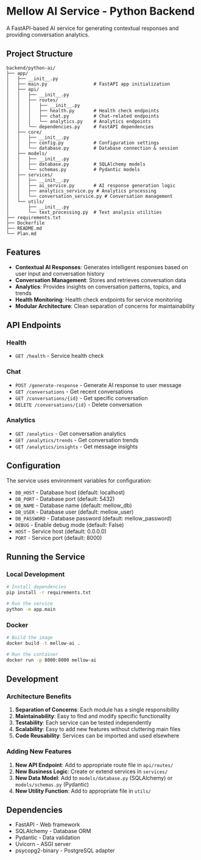 # Mellow AI Service - Python Backend

A FastAPI-based AI service for generating contextual responses and providing conversation analytics.

## Project Structure

```
backend/python-ai/
├── app/
│   ├── __init__.py
│   ├── main.py                 # FastAPI app initialization
│   ├── api/
│   │   ├── __init__.py
│   │   ├── routes/
│   │   │   ├── __init__.py
│   │   │   ├── health.py       # Health check endpoints
│   │   │   ├── chat.py         # Chat-related endpoints
│   │   │   └── analytics.py    # Analytics endpoints
│   │   └── dependencies.py     # FastAPI dependencies
│   ├── core/
│   │   ├── __init__.py
│   │   ├── config.py           # Configuration settings
│   │   └── database.py         # Database connection & session
│   ├── models/
│   │   ├── __init__.py
│   │   ├── database.py         # SQLAlchemy models
│   │   └── schemas.py          # Pydantic models
│   ├── services/
│   │   ├── __init__.py
│   │   ├── ai_service.py       # AI response generation logic
│   │   ├── analytics_service.py # Analytics processing
│   │   └── conversation_service.py # Conversation management
│   └── utils/
│       ├── __init__.py
│       └── text_processing.py  # Text analysis utilities
├── requirements.txt
├── Dockerfile
├── README.md
└── Plan.md
```

## Features

- **Contextual AI Responses**: Generates intelligent responses based on user input and conversation history
- **Conversation Management**: Stores and retrieves conversation data
- **Analytics**: Provides insights on conversation patterns, topics, and trends
- **Health Monitoring**: Health check endpoints for service monitoring
- **Modular Architecture**: Clean separation of concerns for maintainability

## API Endpoints

### Health
- `GET /health` - Service health check

### Chat
- `POST /generate-response` - Generate AI response to user message
- `GET /conversations` - Get recent conversations
- `GET /conversations/{id}` - Get specific conversation
- `DELETE /conversations/{id}` - Delete conversation

### Analytics
- `GET /analytics` - Get conversation analytics
- `GET /analytics/trends` - Get conversation trends
- `GET /analytics/insights` - Get message insights

## Configuration

The service uses environment variables for configuration:

- `DB_HOST` - Database host (default: localhost)
- `DB_PORT` - Database port (default: 5432)
- `DB_NAME` - Database name (default: mellow_db)
- `DB_USER` - Database user (default: mellow_user)
- `DB_PASSWORD` - Database password (default: mellow_password)
- `DEBUG` - Enable debug mode (default: False)
- `HOST` - Service host (default: 0.0.0.0)
- `PORT` - Service port (default: 8000)

## Running the Service

### Local Development
```bash
# Install dependencies
pip install -r requirements.txt

# Run the service
python -m app.main
```

### Docker
```bash
# Build the image
docker build -t mellow-ai .

# Run the container
docker run -p 8000:8000 mellow-ai
```

## Development

### Architecture Benefits

1. **Separation of Concerns**: Each module has a single responsibility
2. **Maintainability**: Easy to find and modify specific functionality
3. **Testability**: Each service can be tested independently
4. **Scalability**: Easy to add new features without cluttering main files
5. **Code Reusability**: Services can be imported and used elsewhere

### Adding New Features

1. **New API Endpoint**: Add to appropriate route file in `api/routes/`
2. **New Business Logic**: Create or extend services in `services/`
3. **New Data Model**: Add to `models/database.py` (SQLAlchemy) or `models/schemas.py` (Pydantic)
4. **New Utility Function**: Add to appropriate file in `utils/`

## Dependencies

- FastAPI - Web framework
- SQLAlchemy - Database ORM
- Pydantic - Data validation
- Uvicorn - ASGI server
- psycopg2-binary - PostgreSQL adapter 